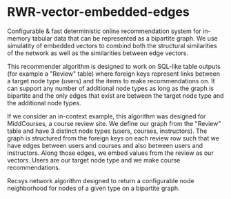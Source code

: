# RWR-vector-embedded-edges

Configurable & fast deterministic online recommendation system for in-memory tabular data that can be represented as a bipartite graph. We use simulatity of embedded vectors to combind both the structural similarities of the network as well as the similarities between edge vectors.

This recommender algorithm is designed to work on SQL-like table outputs (for example a "Review" table) where foreign keys represent links between a target node type (users) and the items to make recommendations on. It can support any number of additional node types as long as the graph is bipartite and the only edges that exist are between the target node type and the additional node types.

If we consider an in-context example, this algorithm was designed for MiddCourses, a course review site. We define our graph from the "Review" table and have 3 distinct node types (users, courses, instructors). The graph is structured from the foreign keys on each review row such that we have edges between users and courses and also between users and instructors. Along those edges, we embed values from the review as our vectors. Users are our target node type and we make course recommendations.

Recsys network algorithm designed to return a configurable node neighborhood for nodes of a given type on a bipartite graph.
